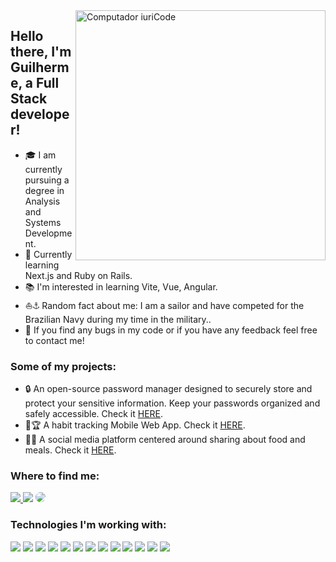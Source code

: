 <img src="https://raw.githubusercontent.com/MicaelliMedeiros/micaellimedeiros/master/image/computer-illustration.png" min-width="400px" max-width="400px" width="400px" align="right" alt="Computador iuriCode">

## Hello there, I'm Guilherme, a Full Stack developer!
- 🎓 I am currently pursuing a degree in Analysis and Systems Development.
- 📌 Currently learning Next.js and Ruby on Rails.
- 📚 I'm interested in learning Vite, Vue, Angular.
- ⛵⚓ Random fact about me: I am a sailor and have competed for the Brazilian Navy during my time in the military..
- 📩 If you find any bugs in my code or if you have any feedback feel free to contact me!
### Some of my projects:
- 🔒 An open-source password manager designed to securely store and protect your sensitive information. Keep your passwords organized and safely accessible. Check it [HERE](https://github.com/guilhermcos/password_manager).
- 🎯🏆 A habit tracking Mobile Web App. Check it [HERE](https://github.com/guilhermcos/Track-it).
- 🍔🥦 A social media platform centered around sharing about food and meals. Check it [HERE](https://github.com/guilhermcos/snapdishes).
### Where to find me:
<div align="left">
<a href="https://instagram.com/guilhermcos" target="_blank"><img src="https://img.shields.io/badge/-Instagram-%23E4405F?style=for-the-badge&logo=instagram&logoColor=white"</a>
<a href = "mailto:guilhermcos@gmail.com"> <img src="https://img.shields.io/badge/-Gmail-%23333?style=for-the-badge&logo=gmail&logoColor=white" target="_blank"></a>
<a href="https://www.linkedin.com/in/guilhermcos/" target="_blank"><img src="https://img.shields.io/badge/-LinkedIn-%230077B5?style=for-the-badge&logo=linkedin&logoColor=white" style="border-radius: 30px" target="_blank"></a>
 </div>

 ### Technologies I'm working with:
<div align="left">
  <img src="https://img.shields.io/badge/JavaScript-323330?style=for-the-badge&logo=javascript&logoColor=F7DF1E" />
  <img src="https://img.shields.io/badge/React-20232A?style=for-the-badge&logo=react&logoColor=61DAFB" />
  <img src="https://img.shields.io/badge/Node.js-339933?style=for-the-badge&logo=nodedotjs&logoColor=white" />
  <img src="https://img.shields.io/badge/TypeScript-007ACC?style=for-the-badge&logo=typescript&logoColor=white" />
  <img src="https://img.shields.io/badge/PostgreSQL-316192?style=for-the-badge&logo=postgresql&logoColor=white" />
  <img src="https://img.shields.io/badge/MongoDB-4EA94B?style=for-the-badge&logo=mongodb&logoColor=white" />
  <img src="https://img.shields.io/badge/Jest-EF9600?style=for-the-badge&logo=jest&logoColor=white" />
  <img src="https://img.shields.io/badge/Prisma_ORM-000000?style=for-the-badge&logo=prisma&logoColor=white" />
  <img src="https://img.shields.io/badge/HTML5-E34F26?style=for-the-badge&logo=html5&logoColor=white" />
  <img src="https://img.shields.io/badge/CSS3-1572B6?style=for-the-badge&logo=css3&logoColor=white" />
  <img src="https://img.shields.io/badge/Express.js-000000?style=for-the-badge&logo=express&logoColor=white" />
  <img src="https://img.shields.io/badge/Git-E34F26?style=for-the-badge&logo=git&logoColor=white" />
  <img src="https://img.shields.io/badge/npm-CB3837?style=for-the-badge&logo=npm&logoColor=white" />
</div>

